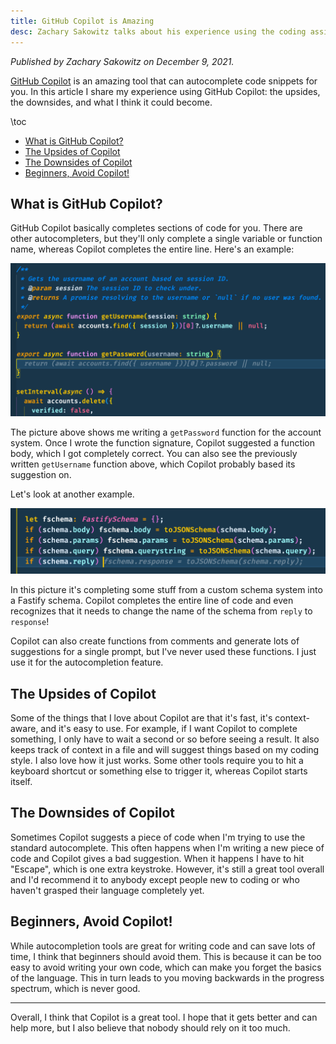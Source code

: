 ```yaml
---
title: GitHub Copilot is Amazing
desc: Zachary Sakowitz talks about his experience using the coding assistant GitHub Copilot. He shares some of the benefits of using GitHub Copilot as well as the downsides.
---
```


_Published by Zachary Sakowitz on December 9, 2021._

[GitHub Copilot](https://copilot.github.com/) is an amazing tool that can autocomplete code snippets for you. In this article I share my experience using GitHub Copilot: the upsides, the downsides, and what I think it could become.

\toc

- [What is GitHub Copilot?](#what-is-github-copilot)
- [The Upsides of Copilot](#the-upsides-of-copilot)
- [The Downsides of Copilot](#the-downsides-of-copilot)
- [Beginners, Avoid Copilot!](#beginners-avoid-copilot)

## What is GitHub Copilot?

GitHub Copilot basically completes sections of code for you. There are other autocompleters, but they'll only complete a single variable or function name, whereas Copilot completes the entire line. Here's an example:

![An example of Copilot in action](./copilot-account.png)

The picture above shows me writing a `getPassword` function for the account system. Once I wrote the function signature, Copilot suggested a function body, which I got completely correct. You can also see the previously written `getUsername` function above, which Copilot probably based its suggestion on.

Let's look at another example.

![Another example of Copilot](./copilot-schema.png)

In this picture it's completing some stuff from a custom schema system into a Fastify schema. Copilot completes the entire line of code and even recognizes that it needs to change the name of the schema from `reply` to `response`!

Copilot can also create functions from comments and generate lots of suggestions for a single prompt, but I've never used these functions. I just use it for the autocompletion feature.

## The Upsides of Copilot

Some of the things that I love about Copilot are that it's fast, it's context-aware, and it's easy to use. For example, if I want Copilot to complete something, I only have to wait a second or so before seeing a result. It also keeps track of context in a file and will suggest things based on my coding style. I also love how it just works. Some other tools require you to hit a keyboard shortcut or something else to trigger it, whereas Copilot starts itself.

## The Downsides of Copilot

Sometimes Copilot suggests a piece of code when I'm trying to use the standard autocomplete. This often happens when I'm writing a new piece of code and Copilot gives a bad suggestion. When it happens I have to hit "Escape", which is one extra keystroke. However, it's still a great tool overall and I'd recommend it to anybody except people new to coding or who haven't grasped their language completely yet.

## Beginners, Avoid Copilot!

While autocompletion tools are great for writing code and can save lots of time, I think that beginners should avoid them. This is because it can be too easy to avoid writing your own code, which can make you forget the basics of the language. This in turn leads to you moving backwards in the progress spectrum, which is never good.

---

Overall, I think that Copilot is a great tool. I hope that it gets better and can help more, but I also believe that nobody should rely on it too much.
